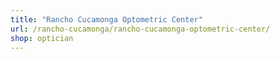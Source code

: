 ```yaml
---
title: "Rancho Cucamonga Optometric Center"
url: /rancho-cucamonga/rancho-cucamonga-optometric-center/
shop: optician
---
```

